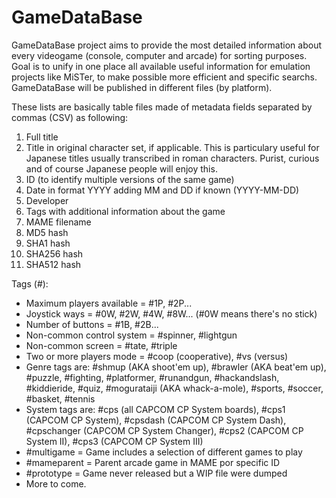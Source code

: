 # GameDataBase

GameDataBase project aims to provide the most detailed information about every videogame (console, computer and arcade) for sorting purposes. Goal is to unify in one place all available useful information for emulation projects like MiSTer, to make possible more efficient and specific searchs. GameDataBase will be published in different files (by platform).

These lists are basically table files made of metadata fields separated by commas (CSV) as following:

1. Full title
2. Title in original character set, if applicable. This is particulary useful for Japanese titles usually transcribed in roman characters. Purist, curious and of course Japanese people will enjoy this.
3. ID (to identify multiple versions of the same game)
4. Date in format YYYY adding MM and DD if known (YYYY-MM-DD)
5. Developer
6. Tags with additional information about the game
7. MAME filename
8. MD5 hash
9. SHA1 hash
10. SHA256 hash
11. SHA512 hash

Tags (#):
  - Maximum players available = #1P, #2P...
  - Joystick ways = #0W, #2W, #4W, #8W... (#0W means there's no stick)
  - Number of buttons = #1B, #2B...
  - Non-common control system = #spinner, #lightgun
  - Non-common screen = #tate, #triple
  - Two or more players mode = #coop (cooperative), #vs (versus)
  - Genre tags are: #shmup (AKA shoot'em up), #brawler (AKA beat'em up), #puzzle, #fighting, #platformer, #runandgun, #hackandslash, #kiddieride, #quiz, #mogurataiji (AKA whack-a-mole), #sports, #soccer, #basket, #tennis
  - System tags are: #cps (all CAPCOM CP System boards), #cps1 (CAPCOM CP System), #cpsdash (CAPCOM CP System Dash), #cpschanger (CAPCOM CP System Changer), #cps2 (CAPCOM CP System II), #cps3 (CAPCOM CP System III)
  - #multigame = Game includes a selection of different games to play
  - #mameparent = Parent arcade game in MAME por specific ID
  - #prototype = Game never released but a WIP file were dumped
  - More to come.
